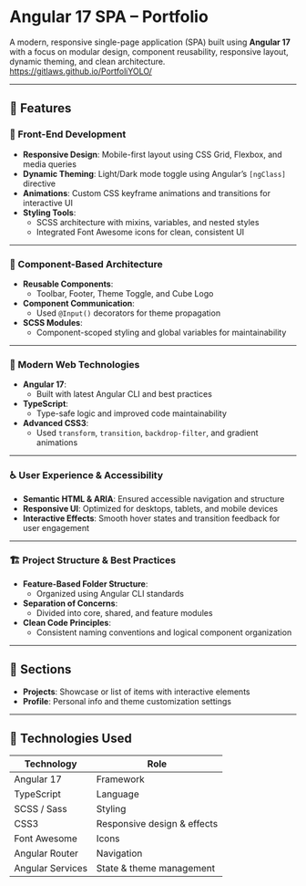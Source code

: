 # Angular 17 SPA – Portfolio

A modern, responsive single-page application (SPA) built using **Angular 17** with a focus on modular design, component reusability, responsive layout, dynamic theming, and clean architecture.
https://gitlaws.github.io/PortfoliYOLO/


---

## 🚀 Features

### 🧱 Front-End Development

- **Responsive Design**: Mobile-first layout using CSS Grid, Flexbox, and media queries
- **Dynamic Theming**: Light/Dark mode toggle using Angular’s `[ngClass]` directive
- **Animations**: Custom CSS keyframe animations and transitions for interactive UI
- **Styling Tools**:
  - SCSS architecture with mixins, variables, and nested styles
  - Integrated Font Awesome icons for clean, consistent UI

---

### 🧩 Component-Based Architecture

- **Reusable Components**:
  - Toolbar, Footer, Theme Toggle, and Cube Logo
- **Component Communication**:
  - Used `@Input()` decorators for theme propagation
- **SCSS Modules**:
  - Component-scoped styling and global variables for maintainability

---

### 🧠 Modern Web Technologies

- **Angular 17**:
  - Built with latest Angular CLI and best practices
- **TypeScript**:
  - Type-safe logic and improved code maintainability
- **Advanced CSS3**:
  - Used `transform`, `transition`, `backdrop-filter`, and gradient animations

---

### ♿️ User Experience & Accessibility

- **Semantic HTML & ARIA**: Ensured accessible navigation and structure
- **Responsive UI**: Optimized for desktops, tablets, and mobile devices
- **Interactive Effects**: Smooth hover states and transition feedback for user engagement

---

### 🏗️ Project Structure & Best Practices

- **Feature-Based Folder Structure**:
  - Organized using Angular CLI standards
- **Separation of Concerns**:
  - Divided into core, shared, and feature modules
- **Clean Code Principles**:
  - Consistent naming conventions and logical component organization

---

## 📁 Sections

- **Projects**: Showcase or list of items with interactive elements
- **Profile**: Personal info and theme customization settings

---

## 🔧 Technologies Used

| Technology       | Role                        |
|------------------|-----------------------------|
| Angular 17       | Framework                   |
| TypeScript       | Language                    |
| SCSS / Sass      | Styling                     |
| CSS3             | Responsive design & effects |
| Font Awesome     | Icons                       |
| Angular Router   | Navigation                  |
| Angular Services | State & theme management    |
